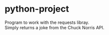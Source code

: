 # python-project
Program to work with the requests libray.  
Simply returns a joke from the Chuck Norris API.
